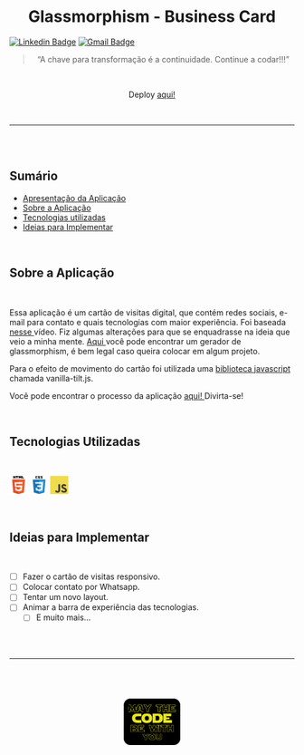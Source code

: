 <h1 align="center">Glassmorphism - Business Card</h1>

[![Linkedin Badge](https://img.shields.io/badge/-jose-ricardo-silva-blue?style=flat-square&logo=Linkedin&logoColor=white&link=https://www.linkedin.com/in/morenanobre/)](https://www.linkedin.com/in/jose-ricardo-silva/)
[![Gmail Badge](https://img.shields.io/badge/-jricardo.ricarte@gmail.com-c14438?style=flat-square&logo=Gmail&logoColor=white&link=jricardo.ricarte@gmail.com)](mailto:jricardo.ricarte@gmail.com)

<blockquote align="center">“A chave para transformação é a continuidade. Continue a codar!!!”</blockquote>

<br>

<p align="center">Deploy <a href="https://glass-business-card.netlify.app/" target="_blank">aqui!</a></p>

<br>

<hr>

<br>
<br>

## Sumário

- [Apresentação da Aplicação](#-apresentação-da-aplicação)
- [Sobre a Aplicação](#-sobre-a-aplicação)
- [Tecnologias utilizadas](#-tecnologias-utilizadas)
- [Ideias para Implementar](#-ideias-para-implementar)

<br>

## Sobre a Aplicação

<br>

<p>
    Essa aplicação é um cartão de visitas digital, que contém redes sociais, e-mail para contato e quais tecnologias com maior experiência. Foi baseada <a href="https://www.youtube.com/watch?v=O7WbVj5apxU&list=TLPQMTkwMTIwMjGXeh18I7i1aA&index=2" target="_blank">nesse </a> vídeo. Fiz algumas alterações para que se enquadrasse na ideia que veio a minha mente. <a href="https://glassmorphism.com/" target="_blank">Aqui </a> você pode encontrar um gerador de glassmorphism, é bem legal caso queira colocar em algum projeto.
</p>

<p>Para o efeito de movimento do cartão foi utilizada uma <a href="https://micku7zu.github.io/vanilla-tilt.js/" target="_blank">biblioteca javascript </a> chamada vanilla-tilt.js.</p>

<p>Você pode encontrar o processo da aplicação <a href="#" target="_blank">aqui! </a> Divirta-se!</p>

<br>

## Tecnologias Utilizadas

<br>

<code><img height="32" src="https://raw.githubusercontent.com/github/explore/80688e429a7d4ef2fca1e82350fe8e3517d3494d/topics/html/html.png" alt="HTML5"/></code>
<code><img height="32" src="https://raw.githubusercontent.com/github/explore/80688e429a7d4ef2fca1e82350fe8e3517d3494d/topics/css/css.png" alt="CSS"/></code>
<code><img height="32" src="https://raw.githubusercontent.com/github/explore/80688e429a7d4ef2fca1e82350fe8e3517d3494d/topics/javascript/javascript.png" alt="Javascript"/></code>

<br>

## Ideias para Implementar

<br>

- [ ] Fazer o cartão de visitas responsivo.
- [ ] Colocar contato por Whatsapp.
- [ ] Tentar um novo layout.
- [ ] Animar a barra de experiência das tecnologias.
  - [ ] E muito mais...

<br>
<br>
<hr>
<br>
<br>

<h3 align="center">
    <img alt="mayTheCodeBeWithYou" src="img/mayCode.png" width="100px" />
</h3>